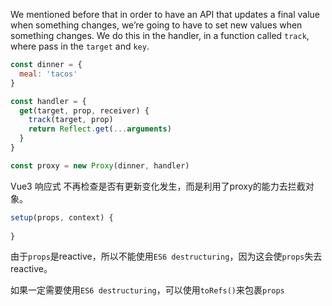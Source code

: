 We mentioned before that in order to have an API that updates a final value when something changes, we’re going to have to set new values when something changes. We do this in the handler, in a function called `track`, where pass in the `target` and `key`.



```js
const dinner = {
  meal: 'tacos'
}

const handler = {
  get(target, prop, receiver) {
    track(target, prop)
    return Reflect.get(...arguments)
  }
}

const proxy = new Proxy(dinner, handler)
```



Vue3 响应式 不再检查是否有更新变化发生，而是利用了proxy的能力去拦截对象。

```js
setup(props, context) {
    
}
```

由于`props`是reactive，所以不能使用`ES6 destructuring`，因为这会使`props`失去reactive。

如果一定需要使用`ES6 destructuring`，可以使用`toRefs()`来包裹`props`







